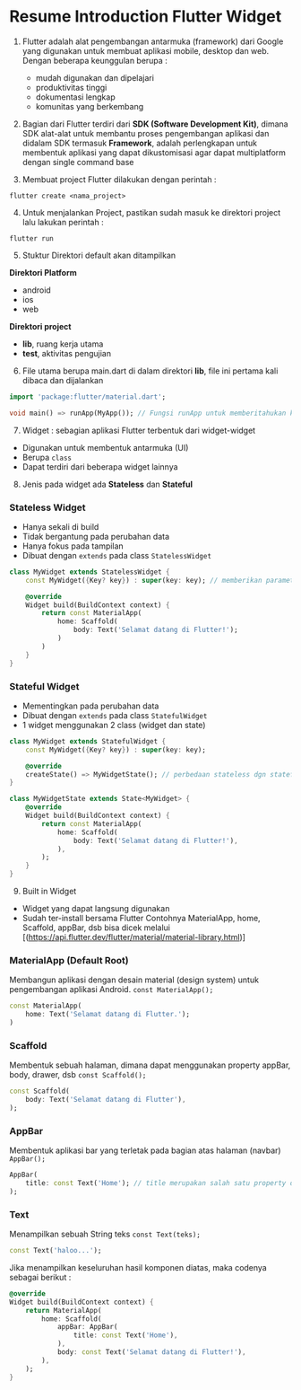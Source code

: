 # Resume Introduction Flutter Widget 

1. Flutter adalah alat pengembangan antarmuka (framework) dari Google yang digunakan untuk membuat aplikasi mobile, desktop dan web. Dengan beberapa keunggulan berupa :
    - mudah digunakan dan dipelajari
    - produktivitas tinggi
    - dokumentasi lengkap
    - komunitas yang berkembang

2. Bagian dari Flutter terdiri dari **SDK (Software Development Kit)**, dimana SDK alat-alat untuk membantu proses pengembangan aplikasi dan didalam SDK termasuk **Framework**, adalah perlengkapan untuk membentuk aplikasi yang dapat dikustomisasi agar dapat multiplatform dengan single command base

3. Membuat project Flutter dilakukan dengan perintah :

`flutter create <nama_project>`

4. Untuk menjalankan Project, pastikan sudah masuk ke direktori project lalu lakukan perintah :

`flutter run`

5. Stuktur Direktori default akan ditampilkan

**Direktori Platform**
- android
- ios
- web

**Direktori project**
- **lib**, ruang kerja utama
- **test**, aktivitas pengujian

6. File utama berupa main.dart di dalam direktori **lib**, file ini pertama kali dibaca dan dijalankan 

```dart
import 'package:flutter/material.dart';

void main() => runApp(MyApp()); // Fungsi runApp untuk memberitahukan ke Flutter bahwa top level widget dari aplikasi. MyApp untuk menjalankan aplikasi dengan fungsi runApp
```

7. Widget : sebagian aplikasi Flutter terbentuk dari widget-widget
- Digunakan untuk membentuk antarmuka (UI)
- Berupa `class`
- Dapat terdiri dari beberapa widget lainnya

8. Jenis pada widget ada **Stateless** dan **Stateful**

### Stateless Widget
- Hanya sekali di build 
- Tidak bergantung pada perubahan data
- Hanya fokus pada tampilan
- Dibuat dengan `extends` pada class `StatelessWidget`

```dart
class MyWidget extends StatelessWidget {
    const MyWidget({Key? key}) : super(key: key); // memberikan parameter

    @override 
    Widget build(BuildContext context) {
        return const MaterialApp(
            home: Scaffold(
                body: Text('Selamat datang di Flutter!');
            )
        )
    }
}
```

### Stateful Widget
- Mementingkan pada perubahan data
- Dibuat dengan `extends` pada class `StatefulWidget`
- 1 widget menggunakan 2 class (widget dan state) 

```dart
class MyWidget extends StatefulWidget {
    const MyWidget({Key? key}) : super(key: key);

    @override 
    createState() => MyWidgetState(); // perbedaan stateless dgn stateful disini, dimana harus override  
}
```
```dart
class MyWidgetState extends State<MyWidget> {
    @override
    Widget build(BuildContext context) {
        return const MaterialApp(
            home: Scaffold(
                body: Text('Selamat datang di Flutter!'),
            ),
        );
    }
}
```

9. Built in Widget
- Widget yang dapat langsung digunakan
- Sudah ter-install bersama Flutter
Contohnya MaterialApp, home, Scaffold, appBar, dsb bisa dicek melalui [(https://api.flutter.dev/flutter/material/material-library.html)]

### MaterialApp (Default Root)
Membangun aplikasi dengan desain material (design system) untuk pengembangan aplikasi Android.
`const MaterialApp();`
```dart
const MaterialApp(
    home: Text('Selamat datang di Flutter.');
)
```

### Scaffold
Membentuk sebuah halaman, dimana dapat menggunakan property appBar, body, drawer, dsb
`const Scaffold();`
```dart
const Scaffold(
    body: Text('Selamat datang di Flutter'),
);
```

### AppBar
Membentuk aplikasi bar yang terletak pada bagian atas halaman (navbar)
`AppBar();`
```dart
AppBar(
    title: const Text('Home'); // title merupakan salah satu property di AppBar
);
```

### Text
Menampilkan sebuah String teks
`const Text(teks);`
```dart
const Text('haloo...');
```

Jika menampilkan keseluruhan hasil komponen diatas, maka codenya sebagai berikut :

```dart
@override
Widget build(BuildContext context) {
    return MaterialApp(
        home: Scaffold(
            appBar: AppBar(
                title: const Text('Home'),
            ),
            body: const Text('Selamat datang di Flutter!'),
        ),
    );
}
```
